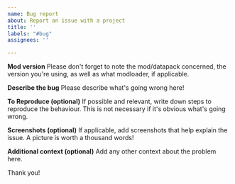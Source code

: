 ```yaml
---
name: Bug report
about: Report an issue with a project
title: ''
labels: "#bug"
assignees: ''

---
```


**Mod version**
Please don't forget to note the mod/datapack concerned, the version you're using, as well as what modloader, if applicable.

**Describe the bug**
Please describe what's going wrong here!

**To Reproduce (optional)**
If possible and relevant, write down steps to reproduce the behaviour. This is not necessary if it's obvious what's going wrong.

**Screenshots (optional)**
If applicable, add screenshots that help explain the issue. A picture is worth a thousand words!

**Additional context (optional)**
Add any other context about the problem here.

Thank you!
